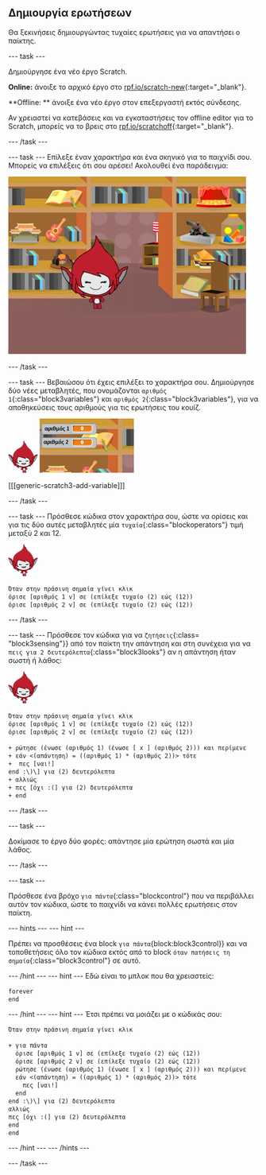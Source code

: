 ## Δημιουργία ερωτήσεων

Θα ξεκινήσεις δημιουργώντας τυχαίες ερωτήσεις για να απαντήσει ο παίκτης.

\--- task \---

Δημιούργησε ένα νέο έργο Scratch.

**Online:** άνοιξε το αρχικό έργο στο [rpf.io/scratch-new](http://rpf.io/scratchon){:target="_blank"}.

**Offline: ** άνοιξε ένα νέο έργο στον επεξεργαστή εκτός σύνδεσης.

Αν χρειαστεί να κατεβάσεις και να εγκαταστήσεις τον offline editor για το Scratch, μπορείς να το βρεις στο [rpf.io/scratchoff](http://rpf.io/scratchoff){:target="_blank"}.

\--- /task \---

\--- task \--- Επίλεξε έναν χαρακτήρα και ένα σκηνικό για το παιχνίδι σου. Μπορείς να επιλέξεις ότι σου αρέσει! Ακολουθεί ένα παράδειγμα:

![στιγμιότυπο οθόνης](images/brain-setting.png)

\--- /task \---

\--- task \--- Βεβαιώσου ότι έχεις επιλέξει το χαρακτήρα σου. Δημιούργησε δύο νέες μεταβλητές, που ονομάζονται `αριθμός 1`{:class="block3variables"} και `αριθμός 2`{:class="block3variables"}, για να αποθηκεύσεις τους αριθμούς για τις ερωτήσεις του κουίζ.

![στιγμιότυπο οθόνης](images/giga-sprite.png) ![στιγμιότυπο οθόνης](images/brain-variables.png)

[[[generic-scratch3-add-variable]]]

\--- /task \---

\--- task \--- Πρόσθεσε κώδικα στον χαρακτήρα σου, ώστε να ορίσεις και για τις δύο αυτές μεταβλητές μία `τυχαία`{:class="blockoperators"} τιμή μεταξύ 2 και 12.

![στιγμιότυπο οθόνης](images/giga-sprite.png)

```blocks3
Όταν στην πράσινη σημαία γίνει κλικ
όρισε [αριθμός 1 v] σε (επίλεξε τυχαίο (2) εώς (12))
όρισε [αριθμός 2 v] σε (επίλεξε τυχαίο (2) εώς (12))
```

\--- /task \---

\--- task \--- Πρόσθεσε τον κώδικα για να `ζητήσεις`{:class= "block3sensing"}} από τον παίκτη την απάντηση και στη συνέχεια για να `πεις για 2 δευτερόλεπτα`{:class="block3looks"} αν η απάντηση ήταν σωστή ή λάθος:

![στιγμιότυπο οθόνης](images/giga-sprite.png)

```blocks3
Όταν στην πράσινη σημαία γίνει κλικ
όρισε [αριθμός 1 v] σε (επίλεξε τυχαίο (2) εώς (12))
όρισε [αριθμός 2 v] σε (επίλεξε τυχαίο (2) εώς (12))

+ ρώτησε (ένωσε (αριθμός 1) (ένωσε [ x ] (αριθμός 2))) και περίμενε
+ εάν <(απάντηση) = ((αριθμός 1) * (αριθμός 2))> τότε 
+  πες [ναι!]
end :\)\] για (2) δευτερόλεπτα
+ αλλιώς
+ πες [όχι :(] για (2) δευτερόλεπτα
+ end
```

\--- /task \---

\--- task \---

Δοκίμασε το έργο δύο φορές: απάντησε μία ερώτηση σωστά και μία λάθος.

\--- /task \---

\--- task \---

Πρόσθεσε ένα βρόχο `για πάντα`{:class="blockcontrol"} που να περιβάλλει αυτόν τον κώδικα, ώστε το παιχνίδι να κάνει πολλές ερωτήσεις στον παίκτη.

\--- hints \--- \--- hint \---

Πρέπει να προσθέσεις ένα block `για πάντα`{block:block3control}} και να τοποθετήσεις όλο τον κώδικα εκτός από το block `όταν πατήσεις τη σημαία`{:class="block3control"} σε αυτό.

\--- /hint \--- \--- hint \--- Εδώ είναι το μπλοκ που θα χρειαστείς:

```blocks3
forever
end
```

\--- /hint \--- \--- hint \--- Έτσι πρέπει να μοιάζει με ο κώδικάς σου:

```blocks3
Όταν στην πράσινη σημαία γίνει κλικ

+ για πάντα 
  όρισε [αριθμός 1 v] σε (επίλεξε τυχαίο (2) εώς (12))
  όρισε [αριθμός 2 v] σε (επίλεξε τυχαίο (2) εώς (12))
  ρώτησε (ένωσε (αριθμός 1) (ένωσε [ x ] (αριθμός 2))) και περίμενε
  εάν <(απάντηση) = ((αριθμός 1) * (αριθμός 2))> τότε 
    πες [ναι!]
  end
end :\)\] για (2) δευτερόλεπτα
αλλιώς
πες [όχι :(] για (2) δευτερόλεπτα
end
end
```

\--- /hint \--- \--- /hints \---

\--- /task \---